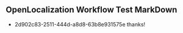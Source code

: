 ## OpenLocalization Workflow Test MarkDown
* 2d902c83-2511-444d-a8d8-63b8e931575e thanks!

<!--HONumber=Jul16_HO2-->


